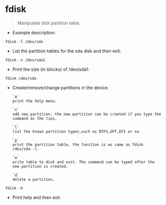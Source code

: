 # fdisk
> Manipulate disk partition table.

- Example description:

`fdisk -l /dev/sda`

- List  the  partition  tables for the sda disk and then exit:

`fdisk -s /dev/sda1`

- Print the size (in blocks) of /dev/sda1:

`fdisk /dev/sda`
- Create/remove/change partitions in the device.

      `m`
      print the help menu.
      
      `n`
      add new partition, the new partition can be craeted if you type the command as the tips.
      
      `l`
      list the known partition types,such as NTFS,GPT,EFI or so.
      
      `p`
      print the partition table, the function is as same as fdisk /dev/sda -l.
      
      `w`
      write table to disk and exit. The command can be typed after the new partition is created.
      
      `d`
      delete a partition.    
      
`fdisk -h`
- Print help and then exit.
